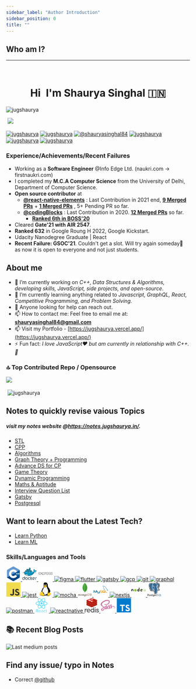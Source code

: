 ```yaml
---
sidebar_label: "Author Introduction"
sidebar_position: 0
title: ""
---
```


## Who am I?

---

<h1 align="center">Hi <img src="https://github.com/nixin72/nixin72/blob/master/wave.gif" height="60px" width="1px" /> I'm Shaurya Singhal 🇮🇳</h1>

<p align="left">

<img src="https://komarev.com/ghpvc/?username=jugshaurya&label=Profile Views&color=blue&style=flat-square" alt="jugshaurya" />

&nbsp;<a href="https://github.com/jugshaurya" target="_blank"><img src="https://img.shields.io/badge/GitHub-100000?style=for-the-badge&logo=github&logoColor=white" target="_blank"/></a>

</p>

<p align="left">
  <a href="https://twitter.com/jugshaurya" target="blank"><img align="center" src="https://raw.githubusercontent.com/rahuldkjain/github-profile-readme-generator/master/src/images/icons/Social/twitter.svg" alt="jugshaurya" height="30" width="40" /></a>
  <a href="https://www.linkedin.com/in/jugshaurya/" target="blank"><img align="center" src="https://raw.githubusercontent.com/rahuldkjain/github-profile-readme-generator/master/src/images/icons/Social/linked-in-alt.svg" alt="jugshaurya" height="30" width="40" /></a>
  <a href="https://medium.com/@shauryasinghal84" target="blank"><img align="center" src="https://raw.githubusercontent.com/rahuldkjain/github-profile-readme-generator/master/src/images/icons/Social/medium.svg" alt="@shauryasinghal84" height="30" width="40" /></a>
  <a href="https://www.codechef.com/users/jugshaurya" target="blank"><img align="center" src="https://cdn.jsdelivr.net/npm/simple-icons@3.1.0/icons/codechef.svg" alt="jugshaurya" height="30" width="40" /></a>
  <a href="https://codeforces.com/profile/jugshaurya" target="blank"><img align="center" src="https://raw.githubusercontent.com/rahuldkjain/github-profile-readme-generator/master/src/images/icons/Social/codeforces.svg" alt="jugshaurya" height="30" width="40" /></a>
  <a href="https://www.leetcode.com/jugshaurya" target="blank"><img align="center" src="https://raw.githubusercontent.com/rahuldkjain/github-profile-readme-generator/master/src/images/icons/Social/leet-code.svg" alt="jugshaurya" height="30" width="40" /></a>
</p>

### Experience/Achievements/Recent Failures

-   Working as a **Software Engineer** @Info Edge Ltd. (naukri.com -> firstnaukri.com)
-   I completed my **M.C.A Computer Science** from the University of Delhi, Department of Computer Science.
-   **Open source contributor** at
    -   [**@react-native-elements**](https://github.com/react-native-elements) : Last Contribution in 2021 end, [**9 Merged PRs**](https://github.com/react-native-elements/playground/commits?author=jugshaurya) + [**1 Merged PRs**](https://github.com/react-native-elements/react-native-elements/commits?author=jugshaurya) , 5+ Pending PR so far.
    -   [**@codingBlocks**](https://github.com/coding-blocks) : Last Contribution in 2020. [**12 Merged PRs**](https://github.com/coding-blocks/gondor/commits?author=jugshaurya) so far.
        -   [**Ranked 6th in BOSS'20**](https://boss.codingblocks.com/leaderboard/2020)
-   Cleared **Gate'21 with AIR 2547**.
-   **Ranked 632** in Google Roung H 2022, Google Kickstart.
-   Udacity Nanodegree Graduate | React
-   **Recent Failure: GSOC'21**. Couldn't get a slot. Will try again someday💎 as now it is open to everyone and not just students.

## About me

-   🔭 I’m currently working on _C++, Data Structures & Algorithms, developing skills, JavaScript, side projects, and open-source_.
-   🌱 I’m currently learning anything related to _Javascript, GraphQL, React, Competitive Programming, and Problem Solving._
-   🤔 Anyone looking for help can reach out.
-   📫 How to contact me: Feel free to email me at: **shauryasinghal84@gmail.com**
-   📫 Visit my Portfolio - [https://jugshaurya.vercel.app/](https://jugshaurya.vercel.app/)
-   ⚡ Fun fact: _I love JavaScript❤️ but am currently in relationship with C++.🤣_

### 🔝 Top Contributed Repo / Opensource

![](https://github-contributor-stats.vercel.app/api?username=jugshaurya&limit=5&theme=light&combine_all_yearly_contributions=true)

<p>&nbsp;<img align="center" src="https://github-readme-stats.vercel.app/api?username=jugshaurya&theme=light&hide_border=true&include_all_commits=true&count_private=true&show_icons=true" alt="jugshaurya" /></p>

## Notes to quickly revise vaious Topics

##### visit my notes website @https://notes.jugshaurya.in/.

-   [STL](https://notes.jugshaurya.vercel.app/docs/stl)
-   [CPP](https://notes.jugshaurya.vercel.app/docs/cpp)
-   [Algorithms](https://notes.jugshaurya.vercel.app/docs/algo)
-   [Graph Theory + Programming](https://notes.jugshaurya.vercel.app/docs/graphs)
-   [Advance DS for CP](https://notes.jugshaurya.vercel.app/docs/advance-ds_approaches)
-   [Game Theory](https://notes.jugshaurya.vercel.app/docs/gameTheory)
-   [Dynamic Programming](https://notes.jugshaurya.vercel.app/docs/dp)
-   [Maths & Aptitude](https://notes.jugshaurya.vercel.app/docs/maths-and-aptitude)
-   [Interview Question List](https://notes.jugshaurya.vercel.app/docs/questions)
-   [Gatsby](https://notes.jugshaurya.vercel.app/docs/gatsby)
-   [Postgresql](https://notes.jugshaurya.vercel.app/docs/postgresql)

## Want to learn about the Latest Tech?

-   [Learn Python](https://github.com/jugshaurya/Learn-Python/tree/master/1-Learn-Python)
-   [Learn ML](https://github.com/jugshaurya/Machine-Learning)

### Skills/Languages and Tools

<p align="left"> 
  <a href="https://www.w3schools.com/cpp/" target="_blank" rel="noreferrer"> <img src="https://raw.githubusercontent.com/devicons/devicon/master/icons/cplusplus/cplusplus-original.svg" alt="cplusplus" width="40" height="40"/> </a> <a href="https://www.docker.com/" target="_blank" rel="noreferrer"> <img src="https://raw.githubusercontent.com/devicons/devicon/master/icons/docker/docker-original-wordmark.svg" alt="docker" width="40" height="40"/> </a> <a href="https://expressjs.com" target="_blank" rel="noreferrer"> <img src="https://raw.githubusercontent.com/devicons/devicon/master/icons/express/express-original-wordmark.svg" alt="express" width="40" height="40"/> </a> <a href="https://www.figma.com/" target="_blank" rel="noreferrer"> <img src="https://www.vectorlogo.zone/logos/figma/figma-icon.svg" alt="figma" width="40" height="40"/> </a> <a href="https://flutter.dev" target="_blank" rel="noreferrer"> <img src="https://www.vectorlogo.zone/logos/flutterio/flutterio-icon.svg" alt="flutter" width="40" height="40"/> </a> <a href="https://www.gatsbyjs.com/" target="_blank" rel="noreferrer"> <img src="https://www.vectorlogo.zone/logos/gatsbyjs/gatsbyjs-icon.svg" alt="gatsby" width="40" height="40"/> </a> <a href="https://cloud.google.com" target="_blank" rel="noreferrer"> <img src="https://www.vectorlogo.zone/logos/google_cloud/google_cloud-icon.svg" alt="gcp" width="40" height="40"/> </a> <a href="https://git-scm.com/" target="_blank" rel="noreferrer"> <img src="https://www.vectorlogo.zone/logos/git-scm/git-scm-icon.svg" alt="git" width="40" height="40"/> </a> <a href="https://graphql.org" target="_blank" rel="noreferrer"> <img src="https://www.vectorlogo.zone/logos/graphql/graphql-icon.svg" alt="graphql" width="40" height="40"/> </a> <a href="https://developer.mozilla.org/en-US/docs/Web/JavaScript" target="_blank" rel="noreferrer"> <img src="https://raw.githubusercontent.com/devicons/devicon/master/icons/javascript/javascript-original.svg" alt="javascript" width="40" height="40"/> </a> <a href="https://jestjs.io" target="_blank" rel="noreferrer"> <img src="https://www.vectorlogo.zone/logos/jestjsio/jestjsio-icon.svg" alt="jest" width="40" height="40"/> </a> <a href="https://www.linux.org/" target="_blank" rel="noreferrer"> <img src="https://raw.githubusercontent.com/devicons/devicon/master/icons/linux/linux-original.svg" alt="linux" width="40" height="40"/> </a> <a href="https://mochajs.org" target="_blank" rel="noreferrer"> <img src="https://www.vectorlogo.zone/logos/mochajs/mochajs-icon.svg" alt="mocha" width="40" height="40"/> </a> <a href="https://www.mongodb.com/" target="_blank" rel="noreferrer"> <img src="https://raw.githubusercontent.com/devicons/devicon/master/icons/mongodb/mongodb-original-wordmark.svg" alt="mongodb" width="40" height="40"/> </a> <a href="https://www.mysql.com/" target="_blank" rel="noreferrer"> <img src="https://raw.githubusercontent.com/devicons/devicon/master/icons/mysql/mysql-original-wordmark.svg" alt="mysql" width="40" height="40"/> </a> <a href="https://nextjs.org/" target="_blank" rel="noreferrer"> <img src="https://cdn.worldvectorlogo.com/logos/nextjs-2.svg" alt="nextjs" width="40" height="40"/> </a> <a href="https://nodejs.org" target="_blank" rel="noreferrer"> <img src="https://raw.githubusercontent.com/devicons/devicon/master/icons/nodejs/nodejs-original-wordmark.svg" alt="nodejs" width="40" height="40"/> </a> <a href="https://www.postgresql.org" target="_blank" rel="noreferrer"> <img src="https://raw.githubusercontent.com/devicons/devicon/master/icons/postgresql/postgresql-original-wordmark.svg" alt="postgresql" width="40" height="40"/> </a> <a href="https://postman.com" target="_blank" rel="noreferrer"> <img src="https://www.vectorlogo.zone/logos/getpostman/getpostman-icon.svg" alt="postman" width="40" height="40"/> </a> <a href="https://reactjs.org/" target="_blank" rel="noreferrer"> <img src="https://raw.githubusercontent.com/devicons/devicon/master/icons/react/react-original-wordmark.svg" alt="react" width="40" height="40"/> </a> <a href="https://reactnative.dev/" target="_blank" rel="noreferrer"> <img src="https://reactnative.dev/img/header_logo.svg" alt="reactnative" width="40" height="40"/> </a> <a href="https://redis.io" target="_blank" rel="noreferrer"> <img src="https://raw.githubusercontent.com/devicons/devicon/master/icons/redis/redis-original-wordmark.svg" alt="redis" width="40" height="40"/> </a> <a href="https://sass-lang.com" target="_blank" rel="noreferrer"> <img src="https://raw.githubusercontent.com/devicons/devicon/master/icons/sass/sass-original.svg" alt="sass" width="40" height="40"/> </a> <a href="https://www.typescriptlang.org/" target="_blank" rel="noreferrer"> <img src="https://raw.githubusercontent.com/devicons/devicon/master/icons/typescript/typescript-original.svg" alt="typescript" width="40" height="40"/> </a> 
</p>

## 📚 Recent Blog Posts

<img src="https://github-read-medium-git-main.pahlevikun.vercel.app/latest?limit=10&username=@shauryasinghal84&theme=dark" alt="Last medium posts" />

<!-- -   [Learning Python — Starting with Data Types.](https://medium.com/@shauryasinghal84/learning-python-starting-with-data-types-bc215a24086a)
-   [Difference Between Some Terms that makes you a Better Developer](https://medium.com/@shauryasinghal84/difference-between-some-terms-that-makes-you-a-better-developer-e4da04a74925) -->

## Find any issue/ typo in Notes

-   Correct [@github](https://github.com/jugshaurya/Notes/tree/main/docs)
